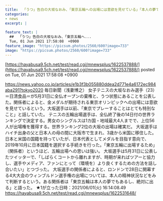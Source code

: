 ```yaml
---
title:  「うつ」告白の大坂なおみ、「東京五輪への出場には意欲を見せている」「本人の夢でもあるし、絶対に出る」と関係者 ★2  
categories:
- news
excerpt: |
  
feature_text: |
  ##  「うつ」告白の大坂なおみ、「東京五輪へ...
  Tue, 01 Jun 2021 17:58:08  +0900
feature_image: "https://picsum.photos/2560/600?image=733"
image: "https://picsum.photos/2560/600?image=733"
---
```


[https://hayabusa9.5ch.net/test/read.cgi/mnewsplus/1622537888/](https://hayabusa9.5ch.net/test/read.cgi/mnewsplus/1622537888/)
posted on Tue, 01 Jun 2021 17:58:08  +0900

<!--more-->

https://news.yahoo.co.jp/articles/e1b3f3b055880ddea2d771e4a6172ec984aba291?tokyo2020 毎日新聞（浅妻博之） 女子テニスの大坂なおみ選手（23）＝日清食品＝が5月31日に全仏オープンの棄権と、うつ状態にあることを公表した。関係者によると、金メダルが期待される東京オリンピックへの出場には意欲を見せているという。大坂選手は以前、「東京でプレーすることはとても特別なこと」と話していた。 テニスの五輪出場選手は、全仏終了後の14日付の世界ランキングで決定する。男女のシングルスは1カ国・地域最大4人までで、上位56人が出場権を獲得する。世界ランキング2位の大坂の出場は確実だ。 大坂選手はハイチ出身の父と日本人の母の間に大阪市で生まれ、3歳から米国に移住した。日本と米国の国籍を持っていたが、日本代表としてメダルを目指す意向で、2019年10月に日本国籍を選択する手続きを行った。「東京五輪に出場するため」（関係者）というほど、五輪出場への思いは強い。 大坂選手は5月31日に公表したツイッターで、「しばらくコートから離れますが、時期が来ればツアーと協力し、選手やメディア、ファンにとって（環境を）より良くするための方法を話し合いたい」とつづった。 大坂選手の関係者によると、ロンドンで28日に開幕する4大大会のウィンブルドン選手権の出場については、本人の精神状況などをみて判断するという。ある関係者は「東京五輪は本人の夢でもあるし、絶対に出る」と語った。 ★1が立った日時：2021/06/01(火) 16:14:08.49 https://hayabusa9.5ch.net/test/read.cgi/mnewsplus/1622531648/
